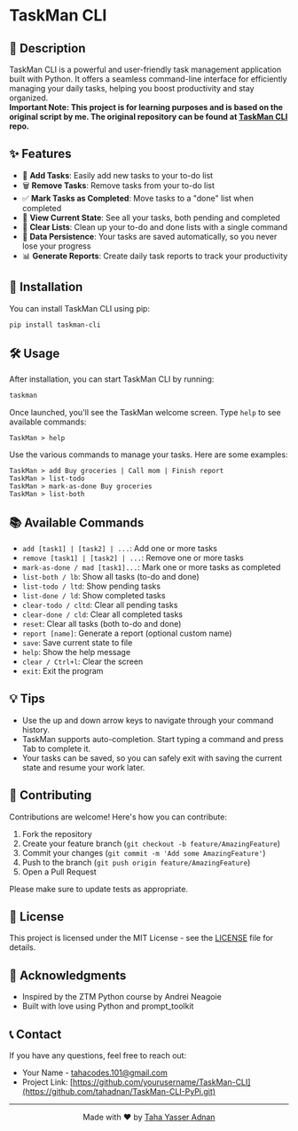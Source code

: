 # TaskMan CLI
## 📝 Description

TaskMan CLI is a powerful and user-friendly task management application built with Python. It offers a seamless command-line interface for efficiently managing your daily tasks, helping you boost productivity and stay organized.  
**Important Note: This project is for learning purposes and is based on the original script by me. The original repository can be found at [TaskMan CLI](https://github.com/tahadnan/TaskMan-CLI.git) repo.**

## ✨ Features

- 📌 **Add Tasks**: Easily add new tasks to your to-do list
- 🗑️ **Remove Tasks**: Remove tasks from your to-do list
- ✅ **Mark Tasks as Completed**: Move tasks to a "done" list when completed
- 👀 **View Current State**: See all your tasks, both pending and completed
- 🧹 **Clear Lists**: Clean up your to-do and done lists with a single command
- 💾 **Data Persistence**: Your tasks are saved automatically, so you never lose your progress
- 📊 **Generate Reports**: Create daily task reports to track your productivity

## 🚀 Installation

You can install TaskMan CLI using pip:

```bash
pip install taskman-cli
```

## 🛠️ Usage

After installation, you can start TaskMan CLI by running:

```bash
taskman
```

Once launched, you'll see the TaskMan welcome screen. Type `help` to see available commands:

```
TaskMan > help
```

Use the various commands to manage your tasks. Here are some examples:

```
TaskMan > add Buy groceries | Call mom | Finish report
TaskMan > list-todo
TaskMan > mark-as-done Buy groceries
TaskMan > list-both
```

## 📚 Available Commands

- `add [task1] | [task2] | ...`: Add one or more tasks
- `remove [task1] | [task2] | ...`: Remove one or more tasks
- `mark-as-done / mad [task1]...`: Mark one or more tasks as completed
- `list-both / lb`: Show all tasks (to-do and done)
- `list-todo / ltd`: Show pending tasks
- `list-done / ld`: Show completed tasks
- `clear-todo / cltd`: Clear all pending tasks
- `clear-done / cld`: Clear all completed tasks
- `reset`: Clear all tasks (both to-do and done)
- `report [name]`: Generate a report (optional custom name)
- `save`: Save current state to file
- `help`: Show the help message
- `clear / Ctrl+l`: Clear the screen
- `exit`: Exit the program

## 💡 Tips

- Use the up and down arrow keys to navigate through your command history.
- TaskMan supports auto-completion. Start typing a command and press Tab to complete it.
- Your tasks can be saved, so you can safely exit with saving the current state and resume your work later.

## 🤝 Contributing

Contributions are welcome! Here's how you can contribute:

1. Fork the repository
2. Create your feature branch (`git checkout -b feature/AmazingFeature`)
3. Commit your changes (`git commit -m 'Add some AmazingFeature'`)
4. Push to the branch (`git push origin feature/AmazingFeature`)
5. Open a Pull Request

Please make sure to update tests as appropriate.


## 📄 License

This project is licensed under the MIT License - see the [LICENSE](LICENSE) file for details.

## 🙏 Acknowledgments

- Inspired by the ZTM Python course by Andrei Neagoie
- Built with love using Python and prompt_toolkit

## 📞 Contact

If you have any questions, feel free to reach out:

- Your Name - tahacodes.101@gmail.com
- Project Link: [https://github.com/yourusername/TaskMan-CLI](https://github.com/tahadnan/TaskMan-CLI-PyPi.git)

---

<div align="center">

Made with ❤️ by [Taha Yasser Adnan](https://github.com/tahadnan)

</div>